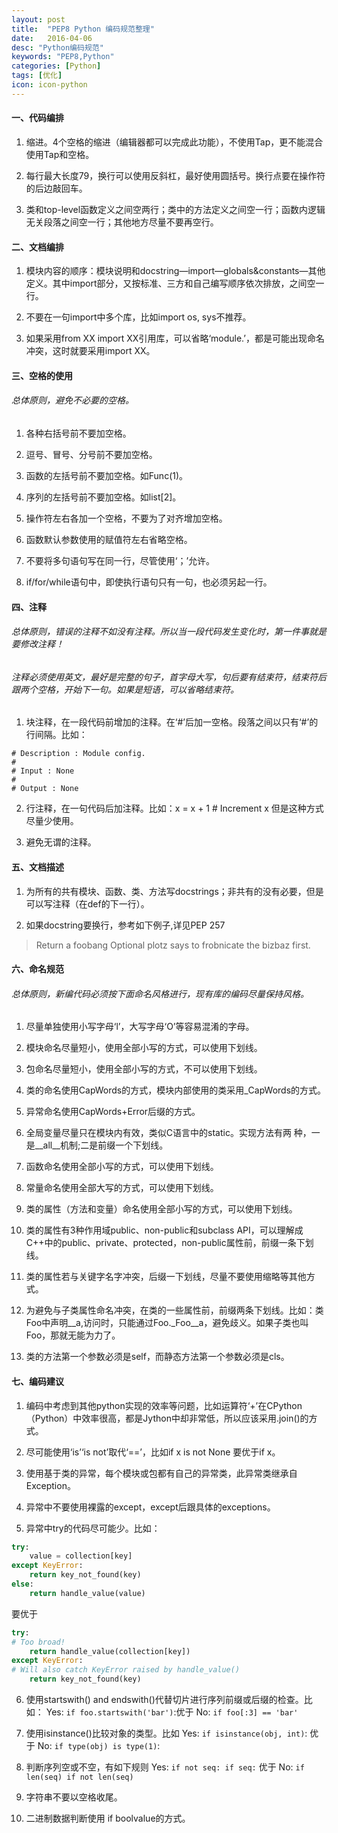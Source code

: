 ```yaml
---
layout: post
title:  "PEP8 Python 编码规范整理"
date:   2016-04-06
desc: "Python编码规范"
keywords: "PEP8,Python"
categories: [Python]
tags: [优化]
icon: icon-python
---
```


#### 一、代码编排

1. 缩进。4个空格的缩进（编辑器都可以完成此功能），不使用Tap，更不能混合使用Tap和空格。

2. 每行最大长度79，换行可以使用反斜杠，最好使用圆括号。换行点要在操作符的后边敲回车。

3. 类和top-level函数定义之间空两行；类中的方法定义之间空一行；函数内逻辑无关段落之间空一行；其他地方尽量不要再空行。

#### 二、文档编排

1. 模块内容的顺序：模块说明和docstring—import—globals&constants—其他定义。其中import部分，又按标准、三方和自己编写顺序依次排放，之间空一行。

2. 不要在一句import中多个库，比如import os, sys不推荐。

3. 如果采用from XX import XX引用库，可以省略‘module.’，都是可能出现命名冲突，这时就要采用import XX。

#### 三、空格的使用

###### 总体原则，避免不必要的空格。

1. 各种右括号前不要加空格。

2. 逗号、冒号、分号前不要加空格。

3. 函数的左括号前不要加空格。如Func(1)。

4. 序列的左括号前不要加空格。如list[2]。

5. 操作符左右各加一个空格，不要为了对齐增加空格。

6. 函数默认参数使用的赋值符左右省略空格。

7. 不要将多句语句写在同一行，尽管使用‘；’允许。

8. if/for/while语句中，即使执行语句只有一句，也必须另起一行。

#### 四、注释

###### 总体原则，错误的注释不如没有注释。所以当一段代码发生变化时，第一件事就是要修改注释！

###### 注释必须使用英文，最好是完整的句子，首字母大写，句后要有结束符，结束符后跟两个空格，开始下一句。如果是短语，可以省略结束符。

1. 块注释，在一段代码前增加的注释。在‘#’后加一空格。段落之间以只有‘#’的行间隔。比如：

```
# Description : Module config.
# 
# Input : None
#
# Output : None
```

2. 行注释，在一句代码后加注释。比如：x = x + 1 # Increment x
但是这种方式尽量少使用。

3. 避免无谓的注释。

#### 五、文档描述

1. 为所有的共有模块、函数、类、方法写docstrings；非共有的没有必要，但是可以写注释（在def的下一行）。

2. 如果docstring要换行，参考如下例子,详见PEP 257
>Return a foobang
Optional plotz says to frobnicate the bizbaz first.


#### 六、命名规范
###### 总体原则，新编代码必须按下面命名风格进行，现有库的编码尽量保持风格。
1. 尽量单独使用小写字母‘l’，大写字母‘O’等容易混淆的字母。

2. 模块命名尽量短小，使用全部小写的方式，可以使用下划线。

3. 包命名尽量短小，使用全部小写的方式，不可以使用下划线。

4. 类的命名使用CapWords的方式，模块内部使用的类采用_CapWords的方式。

5. 异常命名使用CapWords+Error后缀的方式。

6. 全局变量尽量只在模块内有效，类似C语言中的static。实现方法有两
种，一是__all__机制;二是前缀一个下划线。

7. 函数命名使用全部小写的方式，可以使用下划线。

8. 常量命名使用全部大写的方式，可以使用下划线。

9. 类的属性（方法和变量）命名使用全部小写的方式，可以使用下划线。

10. 类的属性有3种作用域public、non-public和subclass API，可以理解成C++中的public、private、protected，non-public属性前，前缀一条下划线。

11. 类的属性若与关键字名字冲突，后缀一下划线，尽量不要使用缩略等其他方式。

12. 为避免与子类属性命名冲突，在类的一些属性前，前缀两条下划线。比如：类Foo中声明__a,访问时，只能通过Foo._Foo__a，避免歧义。如果子类也叫Foo，那就无能为力了。

13. 类的方法第一个参数必须是self，而静态方法第一个参数必须是cls。

#### 七、编码建议

1. 编码中考虑到其他python实现的效率等问题，比如运算符‘+’在CPython（Python）中效率很高，都是Jython中却非常低，所以应该采用.join()的方式。

2. 尽可能使用‘is’‘is not’取代‘==’，比如if x is not None 要优于if x。

3. 使用基于类的异常，每个模块或包都有自己的异常类，此异常类继承自Exception。

4. 异常中不要使用裸露的except，except后跟具体的exceptions。

5. 异常中try的代码尽可能少。比如：

``` python
try:
    value = collection[key]
except KeyError:
    return key_not_found(key)
else:
    return handle_value(value)
```

要优于

``` python
try:
# Too broad!
    return handle_value(collection[key])
except KeyError:
# Will also catch KeyError raised by handle_value()
    return key_not_found(key)
```

6. 使用startswith() and endswith()代替切片进行序列前缀或后缀的检查。比如：
Yes: `if foo.startswith('bar')`:优于
No: `if foo[:3] == 'bar'`

7. 使用isinstance()比较对象的类型。比如
Yes: `if isinstance(obj, int)`: 优于
No: `if type(obj) is type(1)`:

8. 判断序列空或不空，有如下规则
Yes: `if not seq:
if seq:`
优于
No: `if len(seq)
if not len(seq)`

9. 字符串不要以空格收尾。

10. 二进制数据判断使用 if boolvalue的方式。
